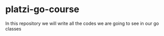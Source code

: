 # platzi-go-course

In this repository we will write all the codes we are going to see in our go classes